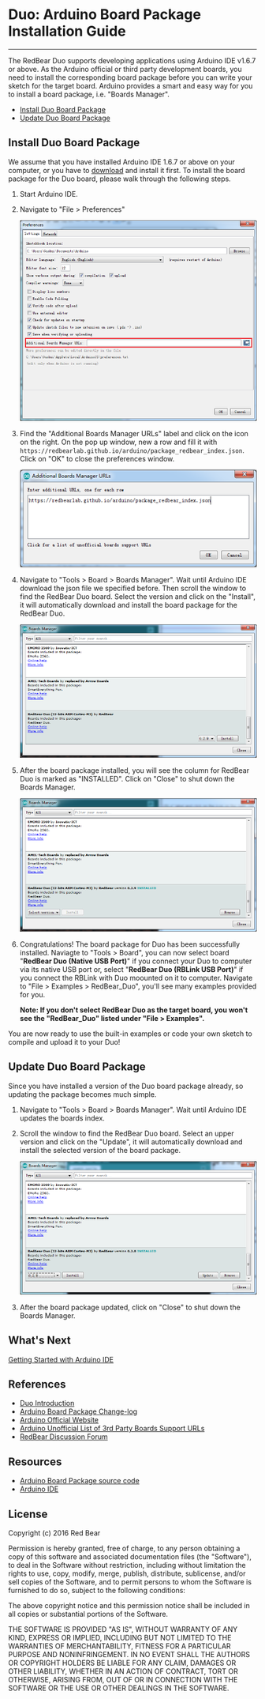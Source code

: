 # Duo: Arduino Board Package Installation Guide
---

The RedBear Duo supports developing applications using Arduino IDE v1.6.7 or above. As the Arduino official or third party development boards, you need to install the corresponding board package before you can write your sketch for the target board. Arduino provides a smart and easy way for you to install a board package, i.e. "Boards Manager". 

* [Install Duo Board Package](#install-duo-board-package)
* [Update Duo Board Package](#update-duo-board-package)


## <span id="install-duo-board-package">Install Duo Board Package</span>

We assume that you have installed Arduino IDE 1.6.7 or above on your computer, or you have to [download](https://www.arduino.cc/en/Main/Software) and install it first. To install the board package for the Duo board, please walk through the following steps.

1. Start Arduino IDE.

2. Navigate to "File > Preferences"

    ![image](images/Arduino_Preferences.png) 

3. Find the "Additional Boards Manager URLs" label and click on the icon on the right. On the pop up window, new a row and fill it with `https://redbearlab.github.io/arduino/package_redbear_index.json`. Click on "OK" to close the preferences window.

    ![image](images/Add_Board_URL.png) 

4. Navigate to "Tools > Board > Boards Manager". Wait until Arduino IDE download the json file we specified before. Then scroll the window to find the RedBear Duo board. Select the version and click on the "Install", it will automatically download and install the board package for the RedBear Duo.

    ![image](images/Boards_Manager.png) 

5. After the board package installed, you will see the column for RedBear Duo is marked as "INSTALLED". Click on "Close" to shut down the Boards Manager.

    ![image](images/Board_Installed.png) 

6. Congratulations! The board package for Duo has been successfully installed. Naviagte to "Tools > Board", you can now select board "**RedBear Duo (Native USB Port)**" if you connect your Duo to computer via its native USB port or, select "**RedBear Duo (RBLink USB Port)**" if you connect the RBLink with Duo moounted on it to computer. Navigate to "File > Examples > RedBear_Duo", you'll see many examples provided for you.

    **Note: If you don't select RedBear Duo as the target board, you won't see the "RedBear_Duo" listed under "File > Examples".**

You are now ready to use the built-in examples or code your own sketch to compile and upload it to your Duo!


## <span id="update-duo-board-package">Update Duo Board Package</span>

Since you have installed a version of the Duo board package already, so updating the package becomes much simple.

1. Navigate to "Tools > Board > Boards Manager". Wait until Arduino IDE updates the boards index. 

2. Scroll the window to find the RedBear Duo board. Select an upper version and click on the "Update", it will automatically download and install the  selected version of the board package.

    ![image](images/Boards_Manager_Update.png) 

3. After the board package updated, click on "Close" to shut down the Boards Manager.


## What's Next

[Getting Started with Arduino IDE](getting_started_with_arduino_ide.md)


## References

* [Duo Introduction](duo_introduction.md)
* [Arduino Board Package Change-log](arduino_board_package_changelog.md)
* [Arduino Official Website](http://www.arduino.cc/)
* [Arduino Unofficial List of 3rd Party Boards Support URLs](https://github.com/arduino/Arduino/wiki/Unofficial-list-of-3rd-party-boards-support-urls)
* [RedBear Discussion Forum](http://discuss.redbear.cc/)


## Resources

* [Arduino Board Package source code](https://github.com/redbear/STM32-Arduino/tree/master/arduino)
* [Arduino IDE](https://www.arduino.cc/en/Main/Software)


## License

Copyright (c) 2016 Red Bear

Permission is hereby granted, free of charge, to any person obtaining a copy of this software and associated documentation files (the "Software"), to deal in the Software without restriction, including without limitation the rights to use, copy, modify, merge, publish, distribute, sublicense, and/or sell copies of the Software, and to permit persons to whom the Software is furnished to do so, subject to the following conditions:

The above copyright notice and this permission notice shall be included in all copies or substantial portions of the Software.

THE SOFTWARE IS PROVIDED "AS IS", WITHOUT WARRANTY OF ANY KIND, EXPRESS OR IMPLIED, INCLUDING BUT NOT LIMITED TO THE WARRANTIES OF MERCHANTABILITY, FITNESS FOR A PARTICULAR PURPOSE AND NONINFRINGEMENT. IN NO EVENT SHALL THE AUTHORS OR COPYRIGHT HOLDERS BE LIABLE FOR ANY CLAIM, DAMAGES OR OTHER LIABILITY, WHETHER IN AN ACTION OF CONTRACT, TORT OR OTHERWISE, ARISING FROM, OUT OF OR IN CONNECTION WITH THE SOFTWARE OR THE USE OR OTHER DEALINGS IN THE SOFTWARE.